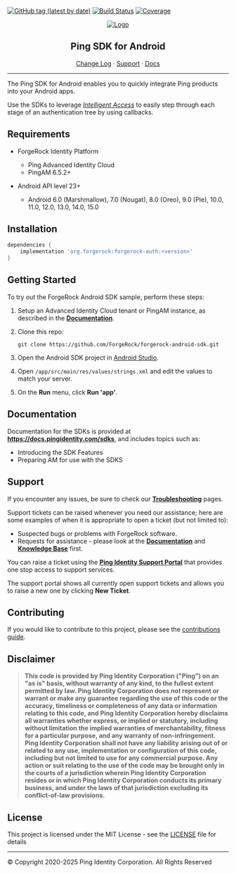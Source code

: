 [![GitHub tag (latest by date)](https://img.shields.io/github/v/tag/ForgeRock/forgerock-android-sdk?color=%23f46200&label=Version&style=flat-square)](CHANGELOG.md)
[![Build Status](https://github.com/ForgeRock/forgerock-android-sdk/actions/workflows/ci.yaml/badge.svg)](https://github.com/ForgeRock/forgerock-android-sdk/actions/workflows/ci.yaml)
[![Coverage](https://codecov.io/gh/ForgeRock/forgerock-android-sdk/graph/badge.svg?token=PGfmkaLyIC)](https://codecov.io/gh/ForgeRock/forgerock-android-sdk)

<p align="center">
  <a href="https://github.com/ForgeRock">
    <img src="https://cdn-docs.pingidentity.com/navbar/ping-logo-horizontal.svg" alt="Logo">
  </a>
  <h2 align="center">Ping SDK for Android</h2>
  <p align="center">
    <a href="CHANGELOG.md">Change Log</a>
    ·
    <a href="#support">Support</a>
    ·
    <a href="#documentation">Docs</a>
  </p>
  <hr/>
</p>

The Ping SDK for Android enables you to quickly integrate Ping products into your Android apps.

Use the SDKs to leverage _[Intelligent Access](https://www.pingidentity.com/en/platform/capabilities/intelligent-access.html)_ to easily step through each stage of an authentication tree by using callbacks.

<!------------------------------------------------------------------------------------------------------------------------------------>
<!-- REQUIREMENTS - Supported AM versions, API versions, any other requirements. -->

## Requirements

* ForgeRock Identity Platform
    * Ping Advanced Identity Cloud
    * PingAM 6.5.2+

* Android API level 23+
    * Android 6.0 (Marshmallow), 7.0 (Nougat), 8.0 (Oreo), 9.0 (Pie), 10.0, 11.0, 12.0, 13.0, 14.0, 15.0

<!------------------------------------------------------------------------------------------------------------------------------------>
<!-- INSTALLATION - If you want to start quickly with minimal assistance. -->

## Installation

```groovy
dependencies {
    implementation 'org.forgerock:forgerock-auth:<version>'
}
```

<!------------------------------------------------------------------------------------------------------------------------------------>
<!-- QUICK START - Get one of the included samples up and running in as few steps as possible. -->

## Getting Started

To try out the ForgeRock Android SDK sample, perform these steps:

1. Setup an Advanced Identity Cloud tenant or PingAM instance, as described in the **[Documentation](https://docs.pingidentity.com/sdks/latest/sdks/tutorials/android/00_before-you-begin.html#server_configuration)**.
2. Clone this repo:

    ```
    git clone https://github.com/ForgeRock/forgerock-android-sdk.git
    ```
3. Open the Android SDK project in [Android Studio](https://developer.android.com/studio).
4. Open `/app/src/main/res/values/strings.xml` and edit the values to match your server.
5. On the **Run** menu, click **Run 'app'**.

<!------------------------------------------------------------------------------------------------------------------------------------>
<!-- DOCS - Link off to the AM-centric documentation at sdks.forgerock.com. -->

## Documentation

Documentation for the SDKs is provided at **<https://docs.pingidentity.com/sdks>**, and includes topics such as:

* Introducing the SDK Features
* Preparing AM for use with the SDKS

<!------------------------------------------------------------------------------------------------------------------------------------>
<!-- SUPPORT -->

## Support

If you encounter any issues, be sure to check our **[Troubleshooting](https://support.pingidentity.com/s/article/How-do-I-troubleshoot-the-ForgeRock-SDK-for-Android)** pages.

Support tickets can be raised whenever you need our assistance; here are some examples of when it is appropriate to open a ticket (but not limited to):

* Suspected bugs or problems with ForgeRock software.
* Requests for assistance - please look at the **[Documentation](https://docs.pingidentity.com/sdks)** and **[Knowledge Base](https://support.pingidentity.com/s/knowledge-base)** first.

You can raise a ticket using the **[Ping Identity Support Portal](https://support.pingidentity.com/s/)** that provides one stop access to support services. 

The support portal shows all currently open support tickets and allows you to raise a new one by clicking **New Ticket**.

<!------------------------------------------------------------------------------------------------------------------------------------>
<!-- COLLABORATION -->

## Contributing

If you would like to contribute to this project, please see the [contributions guide](./CONTRIBUTION.md).

<!------------------------------------------------------------------------------------------------------------------------------------>
<!-- LEGAL -->

## Disclaimer

> **This code is provided by Ping Identity Corporation ("Ping") on an "as is" basis, without warranty of any kind, to the fullest extent permitted by law.
> Ping Identity Corporation does not represent or warrant or make any guarantee regarding the use of this code or the accuracy, timeliness or completeness of any data or information relating to this code, and Ping Identity Corporation hereby disclaims all warranties whether express, or implied or statutory, including without limitation the implied warranties of merchantability, fitness for a particular purpose, and any warranty of non-infringement.
> Ping Identity Corporation shall not have any liability arising out of or related to any use, implementation or configuration of this code, including but not limited to use for any commercial purpose.
> Any action or suit relating to the use of the code may be brought only in the courts of a jurisdiction wherein Ping Identity Corporation resides or in which Ping Identity Corporation conducts its primary business, and under the laws of that jurisdiction excluding its conflict-of-law provisions.**

<!------------------------------------------------------------------------------------------------------------------------------------>
<!-- LICENSE - Links to the MIT LICENSE file in each repo. -->

## License

This project is licensed under the MIT License - see the [LICENSE](LICENSE) file for details

---

&copy; Copyright 2020-2025 Ping Identity Corporation. All Rights Reserved

